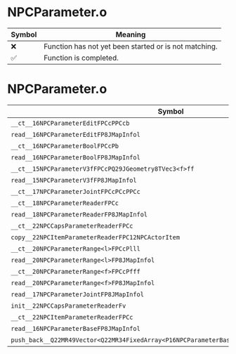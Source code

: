 # NPCParameter.o
| Symbol | Meaning 
| ------------- | ------------- 
| :x: | Function has not yet been started or is not matching. 
| :white_check_mark: | Function is completed. 


# NPCParameter.o
| Symbol | Decompiled? |
| ------------- | ------------- |
| `__ct__16NPCParameterEditFPCcPPCcb` | :x: |
| `read__16NPCParameterEditFP8JMapInfol` | :x: |
| `__ct__16NPCParameterBoolFPCcPb` | :x: |
| `read__16NPCParameterBoolFP8JMapInfol` | :x: |
| `__ct__15NPCParameterV3fFPCcPQ29JGeometry8TVec3<f>ff` | :x: |
| `read__15NPCParameterV3fFP8JMapInfol` | :x: |
| `__ct__17NPCParameterJointFPCcPCcPPCc` | :x: |
| `__ct__18NPCParameterReaderFPCc` | :x: |
| `read__18NPCParameterReaderFP8JMapInfol` | :x: |
| `__ct__22NPCCapsParameterReaderFPCc` | :x: |
| `copy__22NPCItemParameterReaderFPC12NPCActorItem` | :x: |
| `__ct__20NPCParameterRange<l>FPCcPlll` | :x: |
| `read__20NPCParameterRange<l>FP8JMapInfol` | :x: |
| `__ct__20NPCParameterRange<f>FPCcPfff` | :x: |
| `read__20NPCParameterRange<f>FP8JMapInfol` | :x: |
| `read__17NPCParameterJointFP8JMapInfol` | :x: |
| `init__22NPCCapsParameterReaderFv` | :x: |
| `__ct__22NPCItemParameterReaderFPCc` | :x: |
| `read__16NPCParameterBaseFP8JMapInfol` | :x: |
| `push_back__Q22MR49Vector<Q22MR34FixedArray<P16NPCParameterBase,48>>FRCP16NPCParameterBase` | :x: |
